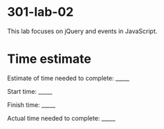 # 301-lab-02

This lab focuses on jQuery and events in JavaScript. 

# Time estimate

Estimate of time needed to complete: _____

Start time: _____

Finish time: _____

Actual time needed to complete: _____